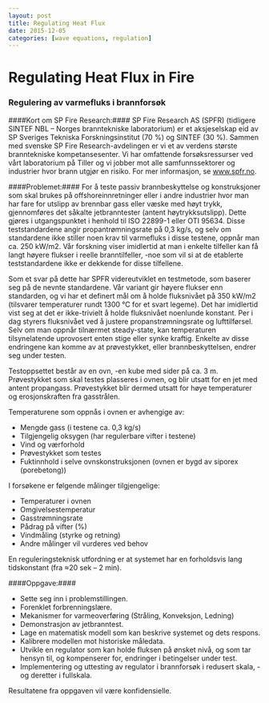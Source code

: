 ```yaml
---
layout: post
title: Regulating Heat Flux
date: 2015-12-05
categories: [wave equations, regulation]
---
```

# Regulating Heat Flux in Fire #

### Regulering av varmefluks i brannforsøk ###
 
####Kort om SP Fire Research:####
SP Fire Research AS (SPFR) (tidligere SINTEF NBL – Norges branntekniske laboratorium) er et aksjeselskap eid av SP Sveriges Tekniska Forskningsinstitut (70 %) og SINTEF (30 %).  Sammen med svenske SP Fire Research-avdelingen er vi et av verdens største branntekniske kompetansesenter. Vi har omfattende forsøksressurser ved vårt laboratorium på Tiller og vi jobber mot alle samfunnssektorer og industrier hvor brann utgjør en risiko. For mer informasjon, se www.spfr.no.
 
####Problemet:####
For å teste passiv brannbeskyttelse og konstruksjoner som skal brukes på offshoreinnretninger eller i andre industrier hvor man har fare for utslipp av brennbar gass eller væske med høyt trykk, gjennomføres det såkalte jetbranntester (antent høytrykksutslipp). Dette gjøres i utgangspunktet i henhold til ISO 22899-1 eller OTI 95634. Disse teststandardene angir propantrømningsrate på 0,3 kg/s, og selv om standardene ikke stiller noen krav til varmefluks i disse testene, oppnår man ca. 250 kW/m2. Vår forskning viser imidlertid at man i enkelte tilfeller kan få langt høyere flukser i reelle branntilfeller, -noe som vil si at de etablerte teststandardene ikke er dekkende for disse tilfellene.  
 
Som et svar på dette har SPFR videreutviklet en testmetode, som baserer seg på de nevnte standardene.  Vår variant gir høyere flukser enn standarden, og vi har et definert mål om å holde fluksnivået på 350 kW/m2 (tilsvarer temperaturer rundt 1300 °C for et svart legeme). Det har imidlertid vist seg at det er ikke-trivielt å holde fluksnivået noenlunde konstant. Per i dag styrers fluksnivået ved å justere propanstrømningsrate og lufttilførsel. Selv om man oppnår tilnærmet steady-state, kan temperaturen tilsynelatende uprovosert enten stige eller synke kraftig. Enkelte av disse endringene kan komme av at prøvestykket, eller brannbeskyttelsen, endrer seg under testen.
 
Testoppsettet består av en ovn, -en kube med sider på ca. 3 m. Prøvestykket som skal testes plasseres i ovnen, og blir utsatt for en jet med antent propangass. Prøvestykket blir dermed utsatt for høye temperaturer og erosjonskraften fra gasstrålen.
 
Temperaturene som oppnås i ovnen er avhengige av:
* Mengde gass (i testene ca. 0,3 kg/s)
* Tilgjengelig oksygen (har regulerbare vifter i testene)
* Vind og værforhold
* Prøvestykket som testes
* Fuktinnhold i selve ovnskonstruksjonen (ovnen er bygd av siporex (porebetong))
 
I forsøkene er følgende målinger tilgjengelige:
* Temperaturer i ovnen
* Omgivelsestemperatur
* Gasstrømningsrate
* Pådrag på vifter (%)
* Vindmåling (styrke og retning)
* Andre målinger vil vurderes ved behov
 
En reguleringsteknisk utfordning er at systemet har en forholdsvis lang tidskonstant (fra ≈20 sek – 2 min).
 
 
####Oppgave:####
* Sette seg inn i problemstillingen.
 * Forenklet forbrenningslære.
 * Mekanismer for varmeoverføring (Stråling, Konveksjon, Ledning)
 * Demonstrasjon av jetbranntest.
* Lage en matematisk modell som kan beskrive systemet og dets respons.
* Kalibrere modellen mot historiske måledata.
* Utvikle en regulator som kan holde fluksen på ønsket nivå, og som tar hensyn til, og kompenserer for, endringer i betingelser under test.
* Implementering og uttesting av regulator i brannforsøk i redusert skala, -og deretter i fullskala.
 
Resultatene fra oppgaven vil være konfidensielle.
